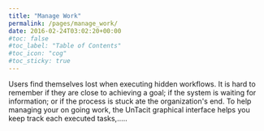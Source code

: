 ```yaml
---
title: "Manage Work"
permalink: /pages/manage_work/
date: 2016-02-24T03:02:20+00:00
#toc: false
#toc_label: "Table of Contents"
#toc_icon: "cog"
#toc_sticky: true
---
```


Users find themselves lost when executing hidden workflows. It is hard to remember if they are close to achieving a goal; if the system is waiting for information; or if the process is stuck ate the organization's end. To help managing your on going work, the UnTacit graphical interface helps you keep track each executed tasks,.....

